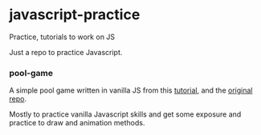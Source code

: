 # javascript-practice
Practice, tutorials to work on JS

Just a repo to practice Javascript.

### pool-game
A simple pool game written in vanilla JS from this [tutorial](https://www.youtube.com/watch?v=aXwCrtAo4Wc&t=2032s), and the [original repo](https://github.com/henshmi/Classic-Pool-Game).

Mostly to practice vanilla Javascript skills and get some exposure and practice to draw and animation methods.
